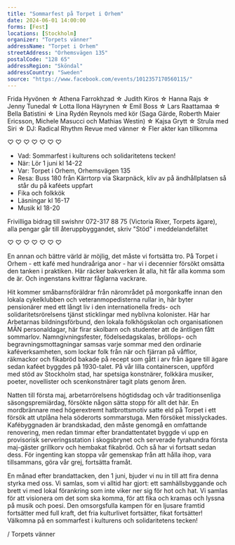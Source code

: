 ```yaml
---
title: "Sommarfest på Torpet i Orhem"
date: 2024-06-01 14:00:00
forms: [Fest]
locations: [Stockholm]
organizer: "Torpets vänner"
addressName: "Torpet i Orhem"
streetAddress: "Orhemsvägen 135"
postalCode: "128 65"
addressRegion: "Sköndal"
addressCountry: "Sweden"
source: "https://www.facebook.com/events/1012357170560115/"
---
```

Frida Hyvönen ☆ Athena Farrokhzad ☆ Judith Kiros ☆ Hanna Rajs ☆ Jenny Tunedal ☆ Lotta Ilona Häyrynen ☆ Emil Boss ☆ Lars Raattamaa ☆ Bella Batistini ☆ Lina Rydén Reynols med kör (Saga Gärde, Roberth Maier Ericsson, Michele Masucci och Mathias Westin) ☆ Kajsa Grytt ☆ Strula med Siri ☆ DJ: Radical Rhythm Revue med vänner ☆ Fler akter kan tillkomma

♡ ♡ ♡ ♡ ♡ ♡ ♡

- Vad: Sommarfest i kulturens och solidaritetens tecken!
- När: Lör 1 juni kl 14-22
- Var: Torpet i Orhem, Orhemsvägen 135
- Resa: Buss 180 från Kärrtorp via Skarpnäck, kliv av på ändhållplatsen så står du på kaféets uppfart
- Fika och folkkök
- Läsningar kl 16-17
- Musik kl 18-20

Frivilliga bidrag till swishnr 072-317 88 75 (Victoria Rixer, Torpets ägare), alla pengar går till återuppbyggandet, skriv "Stöd" i meddelandefältet

♡ ♡ ♡ ♡ ♡ ♡ ♡

En annan och bättre värld är möjlig, det måste vi fortsätta tro. På Torpet i Orhem - ett kafé med hundraåriga anor - har vi i decennier försökt omsätta den tanken i praktiken. Här räcker bakverken åt alla, hit får alla komma som de är. Och ingenstans kvittrar fåglarna vackrare.

Hit kommer småbarnsföräldrar från närområdet på morgonkaffe innan den lokala cykelklubben och veteranmopedisterna rullar in, här byter pensionärer med ett långt liv i den internationella freds- och solidaritetsrörelsens tjänst sticklingar med nyblivna kolonister. Här har Arbetarnas bildningsförbund, den lokala folkhögskolan och organisationen MÄN personaldagar, här firar skolbarn och studenter att de äntligen fått sommarlov. Namngivningsfester, födelsedagskalas, bröllops- och begravningsmottagningar samsas varje sommar med den ordinarie kaféverksamheten, som lockar folk från när och fjärran på våfflor, räkmackor och fikabröd bakade på recept som gått i arv från ägare till ägare sedan kaféet byggdes på 1930-talet. På vår lilla containerscen, uppförd med stöd av Stockholm stad, har spetsiga konstnärer, folkkära musiker, poeter, novellister och scenkonstnärer tagit plats genom åren.

Natten till första maj, arbetarrörelsens högtidsdag och vår traditionsenliga säsongspremiärdag, försökte någon sätta stopp för allt det här. En mordbrännare med högerextremt hatbrottsmotiv satte eld på Torpet i ett försök att utplåna hela söderorts sommarstuga. Men försöket misslyckades. Kafébyggnaden är brandskadad, den måste genomgå en omfattande renovering, men redan timmar efter brandattentatet byggde vi upp en provisorisk serveringsstation i skogsbrynet och serverade fyrahundra första maj-gäster grillkorv och hembakat fikabröd. Och så har vi fortsatt sedan dess. För ingenting kan stoppa vår gemenskap från att hålla ihop, vara tillsammans, göra vår grej, fortsätta framåt.

En månad efter brandattacken, den 1 juni, bjuder vi nu in till att fira denna styrka med oss. Vi samlas, som vi alltid har gjort: ett samhällsbyggande och brett vi med lokal förankring som inte viker ner sig för hot och hat. Vi samlas för att visionera om det som ska komma, för att fika och kramas och lyssna på musik och poesi. Den omsorgsfulla kampen för en ljusare framtid fortsätter med full kraft, det fria kulturlivet fortsätter, fikat fortsätter! Välkomna på en sommarfest i kulturens och solidaritetens tecken!

/ Torpets vänner